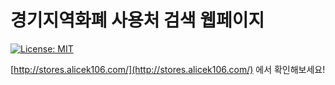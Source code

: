 # 경기지역화폐 사용처 검색 웹페이지

[![License: MIT](https://img.shields.io/badge/License-MIT-yellow.svg)](https://opensource.org/licenses/MIT)

[http://stores.alicek106.com/](http://stores.alicek106.com/) 에서 확인해보세요!
